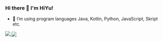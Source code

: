 ### Hi there 👋 I'm HiYu!

- 🤔 I’m using program languages Java, Kotlin, Python, JavaScript, Skript etc.

<a href="">
  <img align="top" src="https://github-profile-trophy.vercel.app/?username=Hiyuuu&column=2&theme=monokai&rank=SECRET,SSS,SS,S,AAA,AA,A,B" />
</a>
<a href="">
  <img align="center" src="https://github-readme-stats.vercel.app/api/top-langs/?username=Hiyuuu&layout=donut-vertical&local=ja" />
</a>
